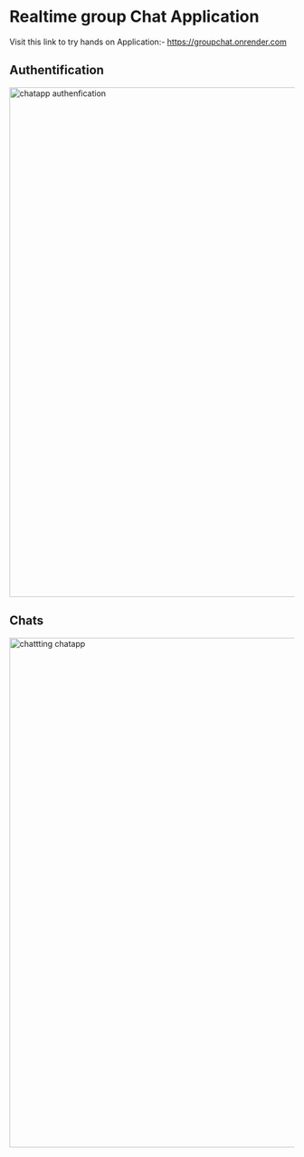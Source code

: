 # Realtime group Chat Application

Visit this link to try hands on Application:- https://groupchat.onrender.com

## Authentification


<img width="900" alt="chatapp authenfication" src="https://user-images.githubusercontent.com/110345256/212695947-e75d33c1-8476-4653-84fe-b81a63bc7bca.png">

## Chats


<img width="900" alt="chattting chatapp" src="https://user-images.githubusercontent.com/110345256/212696117-9cf0fb29-95be-4f3e-bed5-bf53191beaa7.png">
